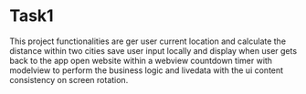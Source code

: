 # Task1
This project functionalities 
are ger user current location and calculate the distance within two cities 
save user input locally and display when user gets back to the app 
open website within a webview 
countdown timer with modelview to perform the business logic and livedata with the ui content consistency on screen rotation.  
